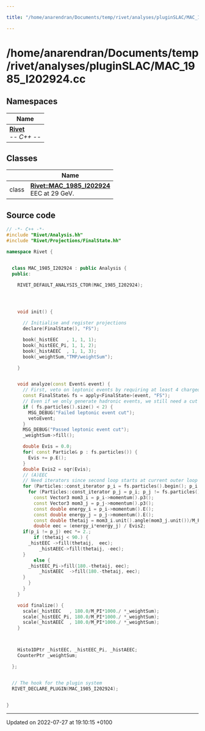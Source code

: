 ```yaml
---

title: "/home/anarendran/Documents/temp/rivet/analyses/pluginSLAC/MAC_1985_I202924.cc"

---
```


# /home/anarendran/Documents/temp/rivet/analyses/pluginSLAC/MAC_1985_I202924.cc



## Namespaces

| Name           |
| -------------- |
| **[Rivet](http://example.org/namespaces/namespacerivet/)** <br>-*- C++ -*-  |

## Classes

|                | Name           |
| -------------- | -------------- |
| class | **[Rivet::MAC_1985_I202924](http://example.org/classes/classrivet_1_1mac__1985__i202924/)** <br>EEC at 29 GeV.  |




## Source code

```cpp
// -*- C++ -*-
#include "Rivet/Analysis.hh"
#include "Rivet/Projections/FinalState.hh"

namespace Rivet {


  class MAC_1985_I202924 : public Analysis {
  public:

    RIVET_DEFAULT_ANALYSIS_CTOR(MAC_1985_I202924);




    void init() {

      // Initialise and register projections
      declare(FinalState(), "FS");

      book(_histEEC   , 1, 1, 1);
      book(_histEEC_Pi, 1, 1, 2);
      book(_histAEEC  , 1, 1, 3);
      book(_weightSum,"TMP/weightSum");

    }


    void analyze(const Event& event) {
      // First, veto on leptonic events by requiring at least 4 charged FS particles
      const FinalState& fs = apply<FinalState>(event, "FS");
      // Even if we only generate hadronic events, we still need a cut on numCharged >= 2.
      if ( fs.particles().size() < 2) {
        MSG_DEBUG("Failed leptonic event cut");
        vetoEvent;
      }
      MSG_DEBUG("Passed leptonic event cut");
      _weightSum->fill();

      double Evis = 0.0;
      for( const Particle& p : fs.particles()) {
        Evis += p.E();
      }
      double Evis2 = sqr(Evis);
      // (A)EEC
      // Need iterators since second loop starts at current outer loop iterator, i.e. no "foreach" here!
      for (Particles::const_iterator p_i = fs.particles().begin(); p_i != fs.particles().end(); ++p_i) {
        for (Particles::const_iterator p_j = p_i; p_j != fs.particles().end(); ++p_j) {
          const Vector3 mom3_i = p_i->momentum().p3();
          const Vector3 mom3_j = p_j->momentum().p3();
          const double energy_i = p_i->momentum().E();
          const double energy_j = p_j->momentum().E();
          const double thetaij = mom3_i.unit().angle(mom3_j.unit())/M_PI*180.;
          double eec = (energy_i*energy_j) / Evis2;
      if(p_i != p_j) eec *= 2.;
          if (thetaij < 90.) {
        _histEEC ->fill(thetaij,  eec);
            _histAEEC->fill(thetaij, -eec);
      }
          else {
        _histEEC_Pi->fill(180.-thetaij, eec);
            _histAEEC  ->fill(180.-thetaij, eec);
      }
        }
      }
    }

    void finalize() {
      scale(_histEEC   , 180.0/M_PI*1000./ *_weightSum);
      scale(_histEEC_Pi, 180.0/M_PI*1000./ *_weightSum);
      scale(_histAEEC  , 180.0/M_PI*1000./ *_weightSum);
    }



    Histo1DPtr _histEEC, _histEEC_Pi, _histAEEC;
    CounterPtr _weightSum;

  };


  // The hook for the plugin system
  RIVET_DECLARE_PLUGIN(MAC_1985_I202924);


}
```


-------------------------------

Updated on 2022-07-27 at 19:10:15 +0100
